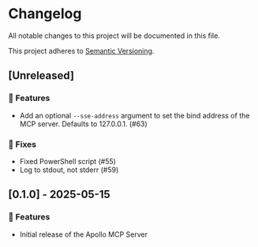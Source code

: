 # Changelog

All notable changes to this project will be documented in this file.

This project adheres to [Semantic Versioning](https://semver.org/spec/v2.0.0.html).

<!--
## [x.x.x] - yyyy-mm-dd
### ❗ BREAKING ❗
### 🚀 Features
### 🐛 Fixes
### 🛠 Maintenance
### 📚 Documentation
-->

## [Unreleased]

### 🚀 Features
- Add an optional `--sse-address` argument to set the bind address of the MCP server. Defaults to 127.0.0.1. (#63)

### 🐛 Fixes
- Fixed PowerShell script (#55)
- Log to stdout, not stderr (#59)

## [0.1.0] - 2025-05-15

### 🚀 Features
- Initial release of the Apollo MCP Server